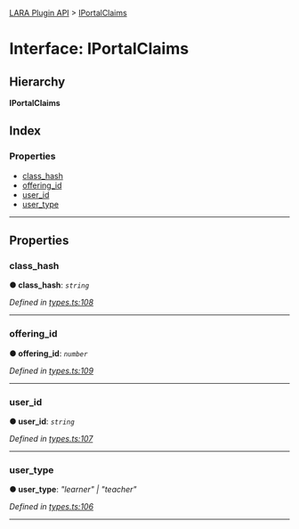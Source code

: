 [LARA Plugin API](../README.md) > [IPortalClaims](../interfaces/iportalclaims.md)

# Interface: IPortalClaims

## Hierarchy

**IPortalClaims**

## Index

### Properties

* [class_hash](iportalclaims.md#class_hash)
* [offering_id](iportalclaims.md#offering_id)
* [user_id](iportalclaims.md#user_id)
* [user_type](iportalclaims.md#user_type)

---

## Properties

<a id="class_hash"></a>

###  class_hash

**● class_hash**: *`string`*

*Defined in [types.ts:108](https://github.com/concord-consortium/lara/blob/7771e1f1/lara-typescript/src/plugin-api/types.ts#L108)*

___
<a id="offering_id"></a>

###  offering_id

**● offering_id**: *`number`*

*Defined in [types.ts:109](https://github.com/concord-consortium/lara/blob/7771e1f1/lara-typescript/src/plugin-api/types.ts#L109)*

___
<a id="user_id"></a>

###  user_id

**● user_id**: *`string`*

*Defined in [types.ts:107](https://github.com/concord-consortium/lara/blob/7771e1f1/lara-typescript/src/plugin-api/types.ts#L107)*

___
<a id="user_type"></a>

###  user_type

**● user_type**: *"learner" \| "teacher"*

*Defined in [types.ts:106](https://github.com/concord-consortium/lara/blob/7771e1f1/lara-typescript/src/plugin-api/types.ts#L106)*

___

